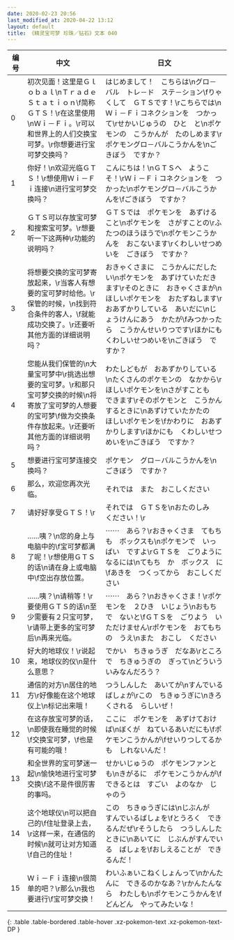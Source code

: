 ```yaml
---
date: 2020-02-23 20:56
last_modified_at: 2020-04-22 13:12
layout: default
title: 《精灵宝可梦 珍珠／钻石》文本 040
---
```

| 编号 | 中文 | 日文 |
| ---- | ---- | ---- |
| 0 | 初次见面！这里是Ｇｌｏｂａｌ\nＴｒａｄｅ　Ｓｔａｔｉｏｎ\f简称ＧＴＳ！\r在这里使用\nＷｉ－Ｆｉ。\r可以和世界上的人们交换宝可梦。\r你想要进行宝可梦交换吗？ | はじめまして！　こちらは\nグロ－バル　トレ－ド　ステ－ション\fりゃくして　ＧＴＳです！\rこちらでは\nＷｉ－Ｆｉコネクションを　つかって\rせかいじゅうの　ひと　と\nポケモンの　こうかんが　たのしめます\rポケモングロ－バルこうかんを\nごきぼう　ですか？ |
| 1 | 你好！\n欢迎光临ＧＴＳ！\r想使用Ｗｉ－Ｆｉ连接\n进行宝可梦交换吗？ | こんにちは！\nＧＴＳへ　ようこそ！\rＷｉ－Ｆｉコネクションを　つかった\nポケモングロ－バルこうかんを\fごきぼう　ですか？ |
| 2 | ＧＴＳ可以存放宝可梦和搜索宝可梦。\r想要听一下这两种\r功能的说明吗？ | ＧＴＳでは　ポケモンを　あずけること\nポケモンを　さがすことの\rふたつのほうほうで\nポケモンこうかんを　おこないます\rくわしいせつめいを　ごきぼう　ですか？ |
| 3 | 将想要交换的宝可梦寄放起来，\r当客人有想要的宝可梦时给他。\r保管的时候，\n找到符合条件的客人，\f就能成功交换了。\r还要听其他方面的详细说明吗？ | おきゃくさまに　こうかんにだしたい\nポケモンを　あずけていただきます\rそのときに　おきゃくさまが\nほしいポケモンを　おたずねします\rおあずかりしている　あいだに\nじょうけんにあう　かたが\fみつかったら　こうかんせいりつです\rほかにも　くわしいせつめいを\nごきぼう　ですか？ |
| 4 | 您能从我们保管的\n大量宝可梦中\r挑选出想要的宝可梦。\r和那只宝可梦交换的时候\n将寄放了宝可梦的人想要的宝可梦\f做为交换条件存放起来。\r还要听其他方面的详细说明吗？ | わたしどもが　おあずかりしている\nたくさんのポケモンの　なかから\rほしいポケモンを\nさがすことも　できます\rそのポケモンと　こうかんするときに\nあずけていたかたの　ほしいポケモンを\fかわりに　おあずかりします\rほかにも　くわしいせつめいを\nごきぼう　ですか？ |
| 5 | 想要进行宝可梦连接交换吗？ | ポケモン　グロ－バルこうかんを\nごきぼう　ですか？ |
| 6 | 那么，欢迎您再次光临。 | それでは　また　おこしください |
| 7 | 请好好享受ＧＴＳ！\r | それでは　ＧＴＳを\nおたのしみ　ください！\r |
| 8 | ……咦？\n您的身上与电脑中的\f宝可梦都满了呢！\r想使用ＧＴＳ的话\n请在身上或电脑中\f空出存放位置。 | ⋯⋯　あら？\rおきゃくさま　てもちも　ボックスも\nポケモンで　いっぱい　ですよ\rＧＴＳを　ごりように　なるには\nてもち　か　ボックス　に\fあきを　つくってから　おこしください |
| 9 | ……咦？\n请稍等！\r要使用ＧＴＳ的话\n至少需要有２只宝可梦，\r请带上更多的宝可梦后\n再来光临。 | ⋯⋯　あら？\nおきゃくさま！\rポケモンを　２ひき　いじょう\nおもちで　ないと\fＧＴＳを　ごりよう　いただけません\rポケモンを　おてもちの　うえ\nまた　おこし　ください |
| 10 | 好大的地球仪！\r说起来，地球仪的仪\n是什么意思？ | でかい　ちきゅうぎ　だなあ\rところで　ちきゅうぎの　ぎって\nどういう　いみなんだろう？ |
| 11 | 通信的对方\n居住的地方\r好像能在这个地球仪上\n标记出来哦！ | つうしんした　あいてが\nすんでいる　ばしょが\rこの　ちきゅうぎに\nきろくされる　らしいぜ！ |
| 12 | 在这存放宝可梦的话，\n即使我在睡觉的时候\f交换宝可梦，\f也是有可能的哦！ | ここに　ポケモンを　あずけておけば\nぼくが　ねているあいだにも\fポケモンこうかんが\fせいりつしてるかも　しれないんだ！ |
| 13 | 和全世界的宝可梦迷一起\n愉快地进行宝可梦交换\f这不是件很厉害的事吗。 | せかいじゅうの　ポケモンファンとも\nきがるに　ポケモンこうかんが\fできるとは　すごい　よのなか　じゃのう |
| 14 | 这个地球仪\n可以把自己的\f住址登录上去，\r这样一来，在通信的时候\n就可让对方知道\f自己的住址！ | この　ちきゅうぎには\nじぶんが　すんでいるばしょを\fとうろく　できるんだぜ\rそうしたら　つうしんしたときに\nあいてに　じぶんがすんでいる　ばしょを\fおしえることが　できるんだ！ |
| 15 | Ｗｉ－Ｆｉ连接\n很简单的吧？\r那么\n我也要进行\f宝可梦交换！ | わいふぁいこねくしょんって\nかんたんに　できるのかなあ？\rかんたんなら　わたしも\nポケモンこうかんを\fどんどん　やってみたいな！ |
{: .table .table-bordered .table-hover .xz-pokemon-text .xz-pokemon-text-DP }